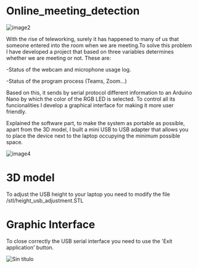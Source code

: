 # Online_meeting_detection
![image2](https://user-images.githubusercontent.com/95103811/217067436-ee1c9319-b0db-4db5-a71d-d523c57d06ed.jpeg)

With the rise of teleworking, surely it has happened to many of us that someone entered into the room when we are meeting.To solve this problem I have developed a project that based on three variables determines whether we are meeting or not. These are:

-Status of the webcam and microphone usage log.

-Status of the program process (Teams, Zoom...)

Based on this, it sends by serial protocol different information to an Arduino Nano by which the color of the RGB LED is selected. To control all its funcionalities  I develop a graphical interface for making it more user friendly.

Explained the software part, to make the system as portable as possible, apart from the 3D model, I built a mini USB to USB adapter that allows you to place the device next to the laptop occupying the minimum possible space.

![image4](https://user-images.githubusercontent.com/95103811/217067442-f14913fb-cbb6-4239-bce5-78e2bec0c499.jpeg)

# 3D model
To adjust the USB height to your laptop you need to modify the file /stl/height_usb_adjustment.STL
# Graphic Interface
To close correctly the USB serial interface you need to use the 'Exit application' button.

![Sin título](https://user-images.githubusercontent.com/95103811/217067373-2e209f02-bce8-48a6-9e99-d7db2db8301b.png)

